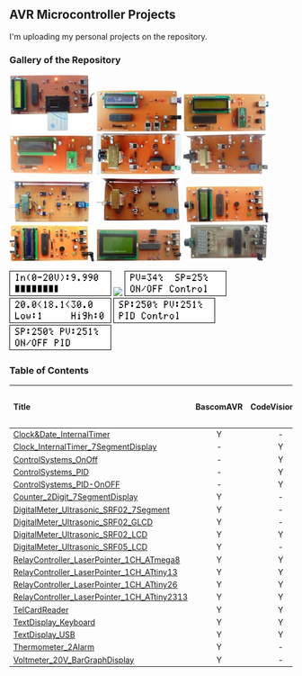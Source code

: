 ## AVR Microcontroller Projects
I'm uploading my personal projects on the repository.

### Gallery of the Repository
![](TelCardReader/Pictures/Album.jpg)
![](TextDisplay_Keyboard/Pictures/Album.jpg)
![](TextDisplay_USB/Pictures/Album.jpg)
![](TextDisplay_USB/Pictures/Album2.jpg)
![](RelayController_LaserPointer_1CH_ATmega8/Pictures/Album.jpg)
![](RelayController_LaserPointer_1CH_ATtiny26/Pictures/Album.jpg)
![](RelayController_LaserPointer_1CH_ATtiny13/Pictures/Album.jpg)
![](RelayController_LaserPointer_1CH_ATtiny2313/Pictures/Album.jpg)
![](DigitalMeter_Ultrasonic_SRF02_LCD/Pictures/Album.jpg)
![](DigitalMeter_Ultrasonic_SRF05_LCD/Pictures/Album.jpg)
![](DigitalMeter_Ultrasonic_SRF02_GLCD/Pictures/Album.jpg)
![](DigitalMeter_Ultrasonic_SRF02_7Segment/Pictures/Album.jpg)

![](Voltmeter_20V_BarGraphDisplay/Simulate/Album.png)
![](Clock_InternalTimer_7SegmentDisplay/Simulate/Album.png)
![](ControlSystems_OnOff/Simulate/Album.png)
![](Thermometer_2Alarm/Simulate/Album.png)
![](ControlSystems_PID/Simulate/Album.png)
![](ControlSystems_PID-OnOFF/Simulate/Album.png)

### Table of Contents
|Title|BascomAVR|CodeVisionAVR|mikroC PRO for AVR|
|:----|:-------:|:-----------:|:----------------:|
|[Clock&Date_InternalTimer](Clock&Date_InternalTimer)|Y|-|
|[Clock_InternalTimer_7SegmentDisplay](Clock_InternalTimer_7SegmentDisplay)|-|Y|
|[ControlSystems_OnOff](ControlSystems_OnOff)|-|Y|
|[ControlSystems_PID](ControlSystems_PID)|-|Y|
|[ControlSystems_PID-OnOFF](ControlSystems_PID-OnOFF)|-|Y|
|[Counter_2Digit_7SegmentDisplay](Counter_2Digit_7SegmentDisplay)|Y|-|
|[DigitalMeter_Ultrasonic_SRF02_7Segment](DigitalMeter_Ultrasonic_SRF02_7Segment)|Y|-|-|
|[DigitalMeter_Ultrasonic_SRF02_GLCD](DigitalMeter_Ultrasonic_SRF02_GLCD)|Y|-|-|
|[DigitalMeter_Ultrasonic_SRF02_LCD](DigitalMeter_Ultrasonic_SRF02_LCD)|Y|Y|Y|
|[DigitalMeter_Ultrasonic_SRF05_LCD](DigitalMeter_Ultrasonic_SRF05_LCD)|Y|-|-|
|[RelayController_LaserPointer_1CH_ATmega8](RelayController_LaserPointer_1CH_ATmega8)|Y|Y|
|[RelayController_LaserPointer_1CH_ATtiny13](RelayController_LaserPointer_1CH_ATtiny13)|Y|Y|
|[RelayController_LaserPointer_1CH_ATtiny26](RelayController_LaserPointer_1CH_ATtiny26)|Y|Y|
|[RelayController_LaserPointer_1CH_ATtiny2313](RelayController_LaserPointer_1CH_ATtiny2313)|Y|Y|
|[TelCardReader](TelCardReader)|Y|Y|
|[TextDisplay_Keyboard](TextDisplay_Keyboard)|Y|Y|
|[TextDisplay_USB](TextDisplay_USB)|Y|Y|
|[Thermometer_2Alarm](Thermometer_2Alarm)|Y|-|
|[Voltmeter_20V_BarGraphDisplay](Voltmeter_20V_BarGraphDisplay)|Y|-|
